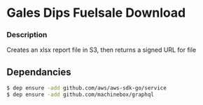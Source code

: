 # Gales Dips Fuelsale Download

### Description
Creates an xlsx report file in S3, then returns a signed URL for file

## Dependancies
``` bash
$ dep ensure -add github.com/aws/aws-sdk-go/service
$ dep ensure -add github.com/machinebox/graphql
```